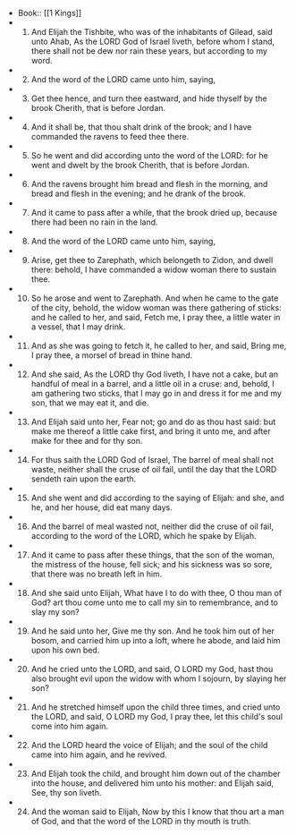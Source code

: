 - Book:: [[1 Kings]]
- 1. And Elijah the Tishbite, who was of the inhabitants of Gilead, said unto Ahab, As the LORD God of Israel liveth, before whom I stand, there shall not be dew nor rain these years, but according to my word.
- 2. And the word of the LORD came unto him, saying,
- 3. Get thee hence, and turn thee eastward, and hide thyself by the brook Cherith, that is before Jordan.
- 4. And it shall be, that thou shalt drink of the brook; and I have commanded the ravens to feed thee there.
- 5. So he went and did according unto the word of the LORD: for he went and dwelt by the brook Cherith, that is before Jordan.
- 6. And the ravens brought him bread and flesh in the morning, and bread and flesh in the evening; and he drank of the brook.
- 7. And it came to pass after a while, that the brook dried up, because there had been no rain in the land.
- 8. And the word of the LORD came unto him, saying,
- 9. Arise, get thee to Zarephath, which belongeth to Zidon, and dwell there: behold, I have commanded a widow woman there to sustain thee.
- 10. So he arose and went to Zarephath. And when he came to the gate of the city, behold, the widow woman was there gathering of sticks: and he called to her, and said, Fetch me, I pray thee, a little water in a vessel, that I may drink.
- 11. And as she was going to fetch it, he called to her, and said, Bring me, I pray thee, a morsel of bread in thine hand.
- 12. And she said, As the LORD thy God liveth, I have not a cake, but an handful of meal in a barrel, and a little oil in a cruse: and, behold, I am gathering two sticks, that I may go in and dress it for me and my son, that we may eat it, and die.
- 13. And Elijah said unto her, Fear not; go and do as thou hast said: but make me thereof a little cake first, and bring it unto me, and after make for thee and for thy son.
- 14. For thus saith the LORD God of Israel, The barrel of meal shall not waste, neither shall the cruse of oil fail, until the day that the LORD sendeth rain upon the earth.
- 15. And she went and did according to the saying of Elijah: and she, and he, and her house, did eat many days.
- 16. And the barrel of meal wasted not, neither did the cruse of oil fail, according to the word of the LORD, which he spake by Elijah.
- 17. And it came to pass after these things, that the son of the woman, the mistress of the house, fell sick; and his sickness was so sore, that there was no breath left in him.
- 18. And she said unto Elijah, What have I to do with thee, O thou man of God? art thou come unto me to call my sin to remembrance, and to slay my son?
- 19. And he said unto her, Give me thy son. And he took him out of her bosom, and carried him up into a loft, where he abode, and laid him upon his own bed.
- 20. And he cried unto the LORD, and said, O LORD my God, hast thou also brought evil upon the widow with whom I sojourn, by slaying her son?
- 21. And he stretched himself upon the child three times, and cried unto the LORD, and said, O LORD my God, I pray thee, let this child's soul come into him again.
- 22. And the LORD heard the voice of Elijah; and the soul of the child came into him again, and he revived.
- 23. And Elijah took the child, and brought him down out of the chamber into the house, and delivered him unto his mother: and Elijah said, See, thy son liveth.
- 24. And the woman said to Elijah, Now by this I know that thou art a man of God, and that the word of the LORD in thy mouth is truth.

